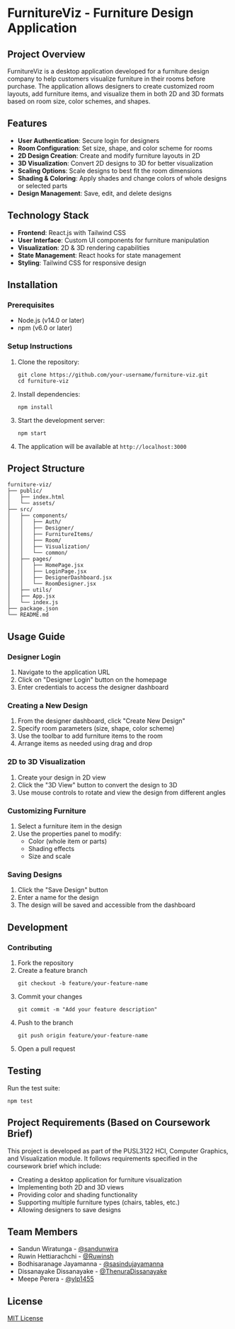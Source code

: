 # FurnitureViz - Furniture Design Application

## Project Overview
FurnitureViz is a desktop application developed for a furniture design company to help customers visualize furniture in their rooms before purchase. The application allows designers to create customized room layouts, add furniture items, and visualize them in both 2D and 3D formats based on room size, color schemes, and shapes.

## Features
- **User Authentication**: Secure login for designers
- **Room Configuration**: Set size, shape, and color scheme for rooms
- **2D Design Creation**: Create and modify furniture layouts in 2D
- **3D Visualization**: Convert 2D designs to 3D for better visualization
- **Scaling Options**: Scale designs to best fit the room dimensions
- **Shading & Coloring**: Apply shades and change colors of whole designs or selected parts
- **Design Management**: Save, edit, and delete designs

## Technology Stack
- **Frontend**: React.js with Tailwind CSS
- **User Interface**: Custom UI components for furniture manipulation
- **Visualization**: 2D & 3D rendering capabilities
- **State Management**: React hooks for state management
- **Styling**: Tailwind CSS for responsive design

## Installation

### Prerequisites
- Node.js (v14.0 or later)
- npm (v6.0 or later)

### Setup Instructions
1. Clone the repository:
   ```
   git clone https://github.com/your-username/furniture-viz.git
   cd furniture-viz
   ```

2. Install dependencies:
   ```
   npm install
   ```

3. Start the development server:
   ```
   npm start
   ```

4. The application will be available at `http://localhost:3000`

## Project Structure
```
furniture-viz/
├── public/
│   ├── index.html
│   └── assets/
├── src/
│   ├── components/
│   │   ├── Auth/
│   │   ├── Designer/
│   │   ├── FurnitureItems/
│   │   ├── Room/
│   │   ├── Visualization/
│   │   └── common/
│   ├── pages/
│   │   ├── HomePage.jsx
│   │   ├── LoginPage.jsx
│   │   ├── DesignerDashboard.jsx
│   │   └── RoomDesigner.jsx
│   ├── utils/
│   ├── App.jsx
│   └── index.js
├── package.json
└── README.md
```

## Usage Guide

### Designer Login
1. Navigate to the application URL
2. Click on "Designer Login" button on the homepage
3. Enter credentials to access the designer dashboard

### Creating a New Design
1. From the designer dashboard, click "Create New Design"
2. Specify room parameters (size, shape, color scheme)
3. Use the toolbar to add furniture items to the room
4. Arrange items as needed using drag and drop

### 2D to 3D Visualization
1. Create your design in 2D view
2. Click the "3D View" button to convert the design to 3D
3. Use mouse controls to rotate and view the design from different angles

### Customizing Furniture
1. Select a furniture item in the design
2. Use the properties panel to modify:
   - Color (whole item or parts)
   - Shading effects
   - Size and scale

### Saving Designs
1. Click the "Save Design" button
2. Enter a name for the design
3. The design will be saved and accessible from the dashboard

## Development

### Contributing
1. Fork the repository
2. Create a feature branch
   ```
   git checkout -b feature/your-feature-name
   ```
3. Commit your changes
   ```
   git commit -m "Add your feature description"
   ```
4. Push to the branch
   ```
   git push origin feature/your-feature-name
   ```
5. Open a pull request

## Testing
Run the test suite:
```
npm test
```

## Project Requirements (Based on Coursework Brief)
This project is developed as part of the PUSL3122 HCI, Computer Graphics, and Visualization module. It follows requirements specified in the coursework brief which include:
- Creating a desktop application for furniture visualization
- Implementing both 2D and 3D views
- Providing color and shading functionality
- Supporting multiple furniture types (chairs, tables, etc.)
- Allowing designers to save designs

## Team Members
- Sandun Wiratunga - [@sandunwira](https://github.com/sandunwira)
- Ruwin Hettiarachchi - [@Ruwinsh](https://github.com/Ruwinsh)
- Bodhisaranage Jayamanna - [@sasindujayamanna](https://github.com/sasindujayamanna)
- Dissanayake Dissanayake - [@ThenuraDissanayake](https://github.com/ThenuraDissanayake)
- Meepe Perera - [@ylp1455](https://github.com/ylp1455)

## License
[MIT License](LICENSE)
